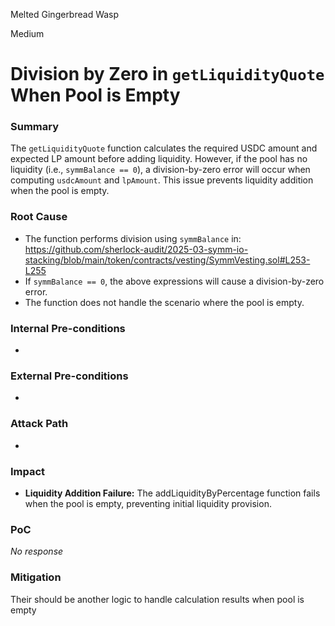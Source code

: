 Melted Gingerbread Wasp

Medium

# Division by Zero in `getLiquidityQuote` When Pool is Empty

### Summary

The `getLiquidityQuote` function calculates the required USDC amount and expected LP amount before adding liquidity. However, if the pool has no liquidity (i.e., `symmBalance == 0`), a division-by-zero error will occur when computing `usdcAmount` and `lpAmount`. This issue prevents liquidity addition when the pool is empty.

### Root Cause

- The function performs division using `symmBalance` in:
https://github.com/sherlock-audit/2025-03-symm-io-stacking/blob/main/token/contracts/vesting/SymmVesting.sol#L253-L255
- If `symmBalance == 0`, the above expressions will cause a division-by-zero error.
- The function does not handle the scenario where the pool is empty.

### Internal Pre-conditions

-

### External Pre-conditions

-

### Attack Path

-

### Impact

- **Liquidity Addition Failure:** The addLiquidityByPercentage function fails when the pool is empty, preventing initial liquidity provision.

### PoC

_No response_

### Mitigation

Their should be another logic to handle calculation results when pool is empty